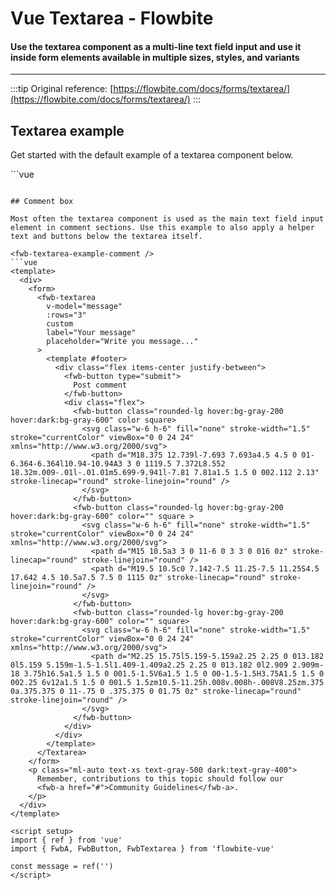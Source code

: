 <script setup>
import FwbTextareaExample from './textarea/examples/FwbTextareaExample.vue'
import FwbTextareaExampleComment from './textarea/examples/FwbTextareaExampleComment.vue'
</script>

# Vue Textarea - Flowbite

#### Use the textarea component as a multi-line text field input and use it inside form elements available in multiple sizes, styles, and variants

---

:::tip
Original reference: [https://flowbite.com/docs/forms/textarea/](https://flowbite.com/docs/forms/textarea/)
:::

## Textarea example

Get started with the default example of a textarea component below.

<fwb-textarea-example />
```vue
<template>
  <fwb-textarea
    v-model="message"
    :rows="4"
    label="Your message"
    placeholder="Write you message..."
  />
</template>

<script setup>
import { ref } from 'vue'
import { FwbTextarea } from 'flowbite-vue'

const message = ref('')
</script>
```

## Comment box

Most often the textarea component is used as the main text field input element in comment sections. Use this example to also apply a helper text and buttons below the textarea itself.

<fwb-textarea-example-comment />
```vue
<template>
  <div>
    <form>
      <fwb-textarea
        v-model="message"
        :rows="3"
        custom
        label="Your message"
        placeholder="Write you message..."
      >
        <template #footer>
          <div class="flex items-center justify-between">
            <fwb-button type="submit">
              Post comment
            </fwb-button>
            <div class="flex">
              <fwb-button class="rounded-lg hover:bg-gray-200 hover:dark:bg-gray-600" color square>
                <svg class="w-6 h-6" fill="none" stroke-width="1.5" stroke="currentColor" viewBox="0 0 24 24" xmlns="http://www.w3.org/2000/svg">
                  <path d="M18.375 12.739l-7.693 7.693a4.5 4.5 0 01-6.364-6.364l10.94-10.94A3 3 0 1119.5 7.372L8.552 18.32m.009-.01l-.01.01m5.699-9.941l-7.81 7.81a1.5 1.5 0 002.112 2.13" stroke-linecap="round" stroke-linejoin="round" />
                </svg>
              </fwb-button>
              <fwb-button class="rounded-lg hover:bg-gray-200 hover:dark:bg-gray-600" color="" square >
                <svg class="w-6 h-6" fill="none" stroke-width="1.5" stroke="currentColor" viewBox="0 0 24 24" xmlns="http://www.w3.org/2000/svg">
                  <path d="M15 10.5a3 3 0 11-6 0 3 3 0 016 0z" stroke-linecap="round" stroke-linejoin="round" />
                  <path d="M19.5 10.5c0 7.142-7.5 11.25-7.5 11.25S4.5 17.642 4.5 10.5a7.5 7.5 0 1115 0z" stroke-linecap="round" stroke-linejoin="round" />
                </svg>
              </fwb-button>
              <fwb-button class="rounded-lg hover:bg-gray-200 hover:dark:bg-gray-600" color="" square>
                <svg class="w-6 h-6" fill="none" stroke-width="1.5" stroke="currentColor" viewBox="0 0 24 24" xmlns="http://www.w3.org/2000/svg">
                  <path d="M2.25 15.75l5.159-5.159a2.25 2.25 0 013.182 0l5.159 5.159m-1.5-1.5l1.409-1.409a2.25 2.25 0 013.182 0l2.909 2.909m-18 3.75h16.5a1.5 1.5 0 001.5-1.5V6a1.5 1.5 0 00-1.5-1.5H3.75A1.5 1.5 0 002.25 6v12a1.5 1.5 0 001.5 1.5zm10.5-11.25h.008v.008h-.008V8.25zm.375 0a.375.375 0 11-.75 0 .375.375 0 01.75 0z" stroke-linecap="round" stroke-linejoin="round" />
                </svg>
              </fwb-button>
            </div>
          </div>
        </template>
      </Textarea>
    </form>
    <p class="ml-auto text-xs text-gray-500 dark:text-gray-400">
      Remember, contributions to this topic should follow our
      <fwb-a href="#">Community Guidelines</fwb-a>.
    </p>
  </div>
</template>

<script setup>
import { ref } from 'vue'
import { FwbA, FwbButton, FwbTextarea } from 'flowbite-vue'

const message = ref('')
</script>
```
